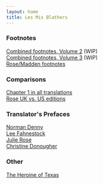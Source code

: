 ```yaml
---
layout: home
title: Les Mis Blathers
---
```

### Footnotes
[Combined footnotes, Volume 2](/footnotes/vol2) (WIP)<br/>
[Combined footnotes, Volume 3](/footnotes/vol3) (WIP)<br/>
[Rose/Madden footnotes](/footnotes/rose/)

### Comparisons
[Chapter 1 in all translations](/chapter1)<br/>
[Rose UK vs. US editions](/rosecomparison/)

### Translator's Prefaces
[Norman Denny](/preface/denny)<br/>
[Lee Fahnestock](preface/fma)<br/>
[Julie Rose](/preface/rose)<br/>
[Christine Donougher](preface/donougher)<br/>

### Other
[The Heroine of Texas](/texas/)
